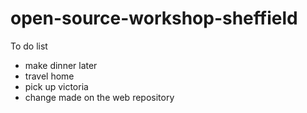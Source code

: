 # open-source-workshop-sheffield

To do list

- make dinner later
- travel home
- pick up victoria
- change made on the web repository
